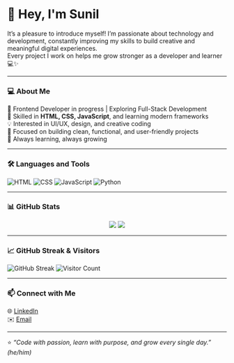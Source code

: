 # 👋 Hey, I'm Sunil

It’s a pleasure to introduce myself! I’m passionate about technology and development, constantly improving my skills to build creative and meaningful digital experiences.  
Every project I work on helps me grow stronger as a developer and learner 💻✨

---

### 💻 About Me
🚀 Frontend Developer in progress | Exploring Full-Stack Development  
🧠 Skilled in **HTML, CSS, JavaScript**, and learning modern frameworks  
💡 Interested in UI/UX, design, and creative coding  
🎯 Focused on building clean, functional, and user-friendly projects  
🌱 Always learning, always growing

---

### 🛠️ Languages and Tools
![HTML](https://img.shields.io/badge/HTML5-E34F26?style=for-the-badge&logo=html5&logoColor=white)
![CSS](https://img.shields.io/badge/CSS3-1572B6?style=for-the-badge&logo=css3&logoColor=white)
![JavaScript](https://img.shields.io/badge/JavaScript-F7DF1E?style=for-the-badge&logo=javascript&logoColor=black)
![Python](https://img.shields.io/badge/Python-3776AB?style=for-the-badge&logo=python&logoColor=white)

---

### 📊 GitHub Stats

<p align="center">
  <img src="https://github-readme-stats.vercel.app/api?username=suneel2506&show_icons=true&theme=tokyonight" />
  <img src="https://github-readme-stats.vercel.app/api/top-langs/?username=suneel2506&layout=compact&theme=tokyonight" />
</p>

---

### 📈 GitHub Streak & Visitors
![GitHub Streak](https://github-readme-streak-stats.herokuapp.com/?user=suneel2506&theme=tokyonight)
![Visitor Count](https://profile-counter.glitch.me/suneel2506/count.svg)

---

### 📫 Connect with Me
🌐 [LinkedIn](www.linkedin.com/in/sunilkumar2596)  
✉️ [Email](mailto:sk6001726@gmail.com)

---

⭐ *“Code with passion, learn with purpose, and grow every single day.”*  
*(he/him)*
